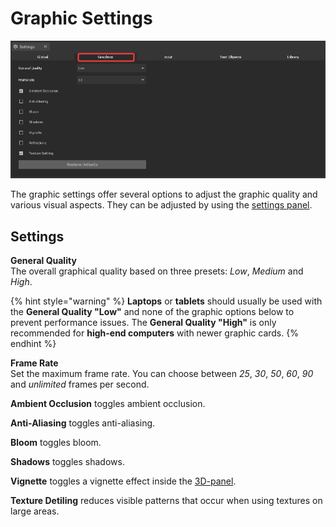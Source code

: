 # Graphic Settings

![](../../../.gitbook/assets/iVP_Planning_Settings_Graphics.png)

The graphic settings offer several options to adjust the graphic quality and various visual aspects. They can be adjusted by using the [settings panel](../user-interface/settings-panel.md).

## Settings

**General Quality**   
The overall graphical quality based on three presets: _Low_, _Medium_ and _High_.

{% hint style="warning" %}
**Laptops** or **tablets** should usually be used with the **General Quality "Low"** and none of the graphic options below to prevent performance issues. The **General Quality "High"** is only recommended for **high-end computers** with newer graphic cards.
{% endhint %}

**Frame Rate**   
Set the maximum frame rate. You can choose between _25_, _30_, _50_, _60_, _90_ and _unlimited_ frames per second.

__Ambient Occlusion__ toggles ambient occlusion.

__Anti-Aliasing__ toggles anti-aliasing.

__Bloom__ toggles bloom.

__Shadows__ toggles shadows.

__Vignette__ toggles a vignette effect inside the [3D-panel](../user-interface/the-3d-view.md).

__Texture Detiling__ reduces visible patterns that occur when using textures on large areas.